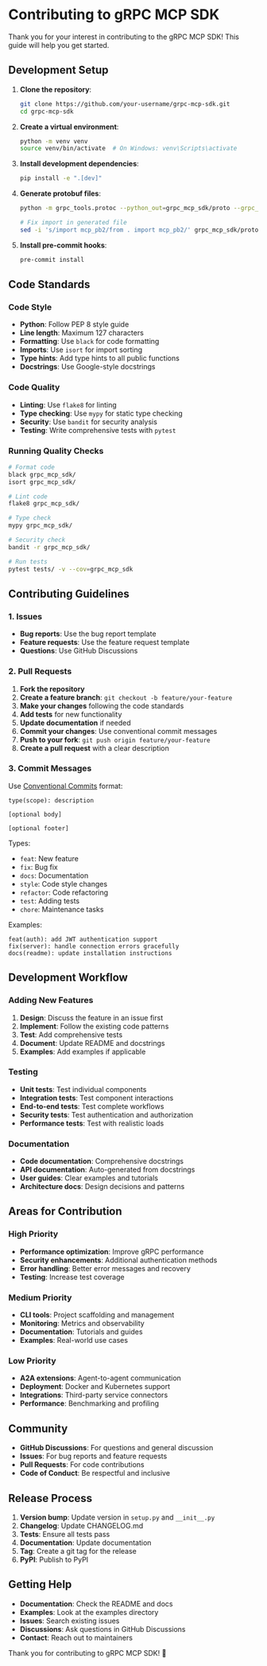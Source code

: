 # Contributing to gRPC MCP SDK

Thank you for your interest in contributing to the gRPC MCP SDK! This guide will help you get started.

## Development Setup

1. **Clone the repository**:
   ```bash
   git clone https://github.com/your-username/grpc-mcp-sdk.git
   cd grpc-mcp-sdk
   ```

2. **Create a virtual environment**:
   ```bash
   python -m venv venv
   source venv/bin/activate  # On Windows: venv\Scripts\activate
   ```

3. **Install development dependencies**:
   ```bash
   pip install -e ".[dev]"
   ```

4. **Generate protobuf files**:
   ```bash
   python -m grpc_tools.protoc --python_out=grpc_mcp_sdk/proto --grpc_python_out=grpc_mcp_sdk/proto --proto_path=grpc_mcp_sdk/proto grpc_mcp_sdk/proto/mcp.proto
   
   # Fix import in generated file
   sed -i 's/import mcp_pb2/from . import mcp_pb2/' grpc_mcp_sdk/proto/mcp_pb2_grpc.py
   ```

5. **Install pre-commit hooks**:
   ```bash
   pre-commit install
   ```

## Code Standards

### Code Style

- **Python**: Follow PEP 8 style guide
- **Line length**: Maximum 127 characters
- **Formatting**: Use `black` for code formatting
- **Imports**: Use `isort` for import sorting
- **Type hints**: Add type hints to all public functions
- **Docstrings**: Use Google-style docstrings

### Code Quality

- **Linting**: Use `flake8` for linting
- **Type checking**: Use `mypy` for static type checking
- **Security**: Use `bandit` for security analysis
- **Testing**: Write comprehensive tests with `pytest`

### Running Quality Checks

```bash
# Format code
black grpc_mcp_sdk/
isort grpc_mcp_sdk/

# Lint code
flake8 grpc_mcp_sdk/

# Type check
mypy grpc_mcp_sdk/

# Security check
bandit -r grpc_mcp_sdk/

# Run tests
pytest tests/ -v --cov=grpc_mcp_sdk
```

## Contributing Guidelines

### 1. Issues

- **Bug reports**: Use the bug report template
- **Feature requests**: Use the feature request template
- **Questions**: Use GitHub Discussions

### 2. Pull Requests

1. **Fork the repository**
2. **Create a feature branch**: `git checkout -b feature/your-feature`
3. **Make your changes** following the code standards
4. **Add tests** for new functionality
5. **Update documentation** if needed
6. **Commit your changes**: Use conventional commit messages
7. **Push to your fork**: `git push origin feature/your-feature`
8. **Create a pull request** with a clear description

### 3. Commit Messages

Use [Conventional Commits](https://www.conventionalcommits.org/) format:

```
type(scope): description

[optional body]

[optional footer]
```

Types:
- `feat`: New feature
- `fix`: Bug fix
- `docs`: Documentation
- `style`: Code style changes
- `refactor`: Code refactoring
- `test`: Adding tests
- `chore`: Maintenance tasks

Examples:
```
feat(auth): add JWT authentication support
fix(server): handle connection errors gracefully
docs(readme): update installation instructions
```

## Development Workflow

### Adding New Features

1. **Design**: Discuss the feature in an issue first
2. **Implement**: Follow the existing code patterns
3. **Test**: Add comprehensive tests
4. **Document**: Update README and docstrings
5. **Examples**: Add examples if applicable

### Testing

- **Unit tests**: Test individual components
- **Integration tests**: Test component interactions
- **End-to-end tests**: Test complete workflows
- **Security tests**: Test authentication and authorization
- **Performance tests**: Test with realistic loads

### Documentation

- **Code documentation**: Comprehensive docstrings
- **API documentation**: Auto-generated from docstrings
- **User guides**: Clear examples and tutorials
- **Architecture docs**: Design decisions and patterns

## Areas for Contribution

### High Priority

- **Performance optimization**: Improve gRPC performance
- **Security enhancements**: Additional authentication methods
- **Error handling**: Better error messages and recovery
- **Testing**: Increase test coverage

### Medium Priority

- **CLI tools**: Project scaffolding and management
- **Monitoring**: Metrics and observability
- **Documentation**: Tutorials and guides
- **Examples**: Real-world use cases

### Low Priority

- **A2A extensions**: Agent-to-agent communication
- **Deployment**: Docker and Kubernetes support
- **Integrations**: Third-party service connectors
- **Performance**: Benchmarking and profiling

## Community

- **GitHub Discussions**: For questions and general discussion
- **Issues**: For bug reports and feature requests
- **Pull Requests**: For code contributions
- **Code of Conduct**: Be respectful and inclusive

## Release Process

1. **Version bump**: Update version in `setup.py` and `__init__.py`
2. **Changelog**: Update CHANGELOG.md
3. **Tests**: Ensure all tests pass
4. **Documentation**: Update documentation
5. **Tag**: Create a git tag for the release
6. **PyPI**: Publish to PyPI

## Getting Help

- **Documentation**: Check the README and docs
- **Examples**: Look at the examples directory
- **Issues**: Search existing issues
- **Discussions**: Ask questions in GitHub Discussions
- **Contact**: Reach out to maintainers

Thank you for contributing to gRPC MCP SDK! 🚀